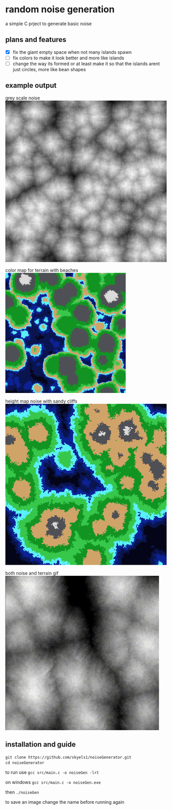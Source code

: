 # random noise generation
a simple C prject to generate basic noise

## plans and features

 - [x] fix the giant empty space when not many islands spawn
 - [ ] fix colors to make it look better and more like islands
 - [ ] change the way its formed or at least make it so that the islands arent just circles, more like bean shapes

## example output

grey scale noise\
![(image) example of what the code looks like](/previews/noiseMap.png)

color map for terrain with beaches\
![(image) example of what the code looks like](/previews/NoiseMapColorSwapped.png)

height map noise with sandy cliffs\
![(image) example of what the code looks like](/previews/noiseMapWithColor4.png)

both noise and terrain gif\
![(image) example of what the code looks like](/previews/noise.gif)

## installation and guide
`git clone https://github.com/skyels1/noiseGenerator.git`\
`cd noiseGenerator`

to run use `gcc src/main.c -o noiseGen -lrt`

on windows `gcc src/main.c -o noiseGen.exe`

then `./noiseGen`

to save an image change the name before running again